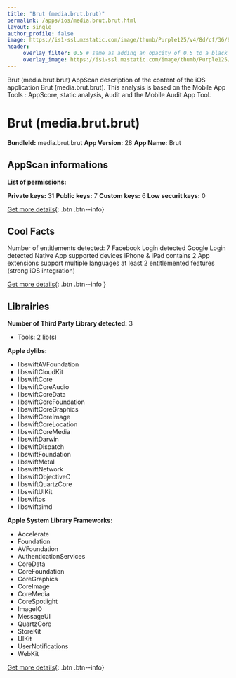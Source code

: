 ```yaml
---
title: "Brut (media.brut.brut)"
permalink: /apps/ios/media.brut.brut.html
layout: single
author_profile: false
image: https://is1-ssl.mzstatic.com/image/thumb/Purple125/v4/8d/cf/36/8dcf36d8-1b31-71d0-759f-6ed4e37f1645/source/512x512bb.jpg
header: 
     overlay_filter: 0.5 # same as adding an opacity of 0.5 to a black background
     overlay_image: https://is1-ssl.mzstatic.com/image/thumb/Purple125/v4/8d/cf/36/8dcf36d8-1b31-71d0-759f-6ed4e37f1645/source/512x512bb.jpg
---
```

Brut (media.brut.brut) AppScan description of the content of the iOS application Brut (media.brut.brut). This analysis is based on the Mobile App Tools : AppScore, static analysis, Audit and the Mobile Audit App Tool.

# Brut (media.brut.brut)

**BundleId:** media.brut.brut
**App Version:** 28
**App Name:** Brut


## AppScan informations 

**List of permissions:** 
  
  
**Private keys:** 31
**Public keys:** 7
**Custom keys:** 6
**Low securit keys:** 0
  
[Get more details](/pricing.html){: .btn .btn--info}

## Cool Facts

Number of entitlements detected: 7
Facebook Login detected
Google Login detected
Native App
supported devices iPhone & iPad
contains 2 App extensions
support multiple languages
at least 2 entitlemented features (strong iOS integration)
  
[Get more details](/pricing.html){: .btn .btn--info }

## Librairies 
**Number of Third Party Library detected:** 3
- Tools: 2 lib(s)


**Apple dylibs:**
- libswiftAVFoundation
- libswiftCloudKit
- libswiftCore
- libswiftCoreAudio
- libswiftCoreData
- libswiftCoreFoundation
- libswiftCoreGraphics
- libswiftCoreImage
- libswiftCoreLocation
- libswiftCoreMedia
- libswiftDarwin
- libswiftDispatch
- libswiftFoundation
- libswiftMetal
- libswiftNetwork
- libswiftObjectiveC
- libswiftQuartzCore
- libswiftUIKit
- libswiftos
- libswiftsimd


**Apple System Library Frameworks:**
- Accelerate
- Foundation
- AVFoundation
- AuthenticationServices
- CoreData
- CoreFoundation
- CoreGraphics
- CoreImage
- CoreMedia
- CoreSpotlight
- ImageIO
- MessageUI
- QuartzCore
- StoreKit
- UIKit
- UserNotifications
- WebKit


  
[Get more details](/pricing.html){: .btn .btn--info}

